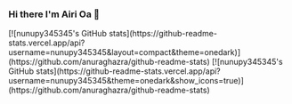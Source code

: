 ### Hi there I'm Airi Oa 👋
<p align="left">
[![nunupy345345's GitHub stats](https://github-readme-stats.vercel.app/api?username=nunupy345345&layout=compact&theme=onedark)](https://github.com/anuraghazra/github-readme-stats)
[![nunupy345345's GitHub stats](https://github-readme-stats.vercel.app/api?username=nunupy345345&theme=onedark&show_icons=true)]
(https://github.com/anuraghazra/github-readme-stats)
  </p>
<!--
**nunupy345345/nunupy345345** is a ✨ _special_ ✨ repository because its `README.md` (this file) appears on your GitHub profile.

Here are some ideas to get you started:

- 🔭 I’m currently working on ...
- 🌱 I’m currently learning ...
- 👯 I’m looking to collaborate on ...
- 🤔 I’m looking for help with ...
- 💬 Ask me about ...
- 📫 How to reach me: ...
- 😄 Pronouns: ...
- ⚡ Fun fact: ...
-->
